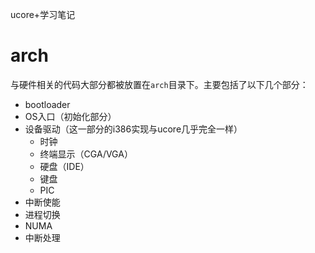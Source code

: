 ucore+学习笔记

# arch

与硬件相关的代码大部分都被放置在`arch`目录下。主要包括了以下几个部分：

* bootloader
* OS入口（初始化部分）
* 设备驱动（这一部分的i386实现与ucore几乎完全一样）
    * 时钟
    * 终端显示（CGA/VGA）
    * 硬盘（IDE）
    * 键盘
    * PIC
* 中断使能
* 进程切换
* NUMA
* 中断处理